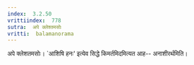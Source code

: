 ```yaml
---
index:  3.2.50
vrittiindex:  778
sutra:  अपे क्लेश्तमसोः
vritti:  balamanorama 
---
```


अपे क्लेशतमसोः। `आशिषि हनः' इत्येव सिद्धे किमर्तमिदमित्यत आह-- अनाशीरर्थमिति। 

